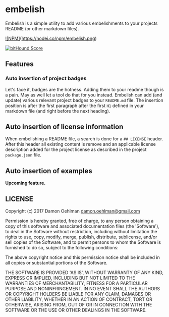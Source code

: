 # embelish

Embelish is a simple utility to add various embelishments to your projects README (or other markdown files).

[![NPM]](https://nodei.co/npm/embelish/)(https://nodei.co/npm/embelish.png)

[![bitHound Score](https://www.bithound.io/github/DamonOehlman/embelish/badges/score.svg)](https://www.bithound.io/github/DamonOehlman/embelish)

## Features

### Auto insertion of project badges

Let's face it, badges are the hotness.  Adding them to your readme though is a pain.  May as well let a tool do that for you instead.  Embelish can add (and update) various relevant project badges to your `README.md` file.  The insertion position is after the first paragraph after the first `H1` defined in your markdown file (and right before the next heading).

## Auto insertion of license information

When embelishing a README file, a search is done for a `## LICENSE` header.  After this header all existing content is remove and an applicable license description added for the project license as described in the project `package.json` file. 

## Auto insertion of examples

**Upcoming feature.**

## LICENSE

Copyright (c) 2017 Damon Oehlman <damon.oehlman@gmail.com>

Permission is hereby granted, free of charge, to any person obtaining
a copy of this software and associated documentation files (the
'Software'), to deal in the Software without restriction, including
without limitation the rights to use, copy, modify, merge, publish,
distribute, sublicense, and/or sell copies of the Software, and to
permit persons to whom the Software is furnished to do so, subject to
the following conditions:

The above copyright notice and this permission notice shall be
included in all copies or substantial portions of the Software.

THE SOFTWARE IS PROVIDED 'AS IS', WITHOUT WARRANTY OF ANY KIND,
EXPRESS OR IMPLIED, INCLUDING BUT NOT LIMITED TO THE WARRANTIES OF
MERCHANTABILITY, FITNESS FOR A PARTICULAR PURPOSE AND NONINFRINGEMENT.
IN NO EVENT SHALL THE AUTHORS OR COPYRIGHT HOLDERS BE LIABLE FOR ANY
CLAIM, DAMAGES OR OTHER LIABILITY, WHETHER IN AN ACTION OF CONTRACT,
TORT OR OTHERWISE, ARISING FROM, OUT OF OR IN CONNECTION WITH THE
SOFTWARE OR THE USE OR OTHER DEALINGS IN THE SOFTWARE.


